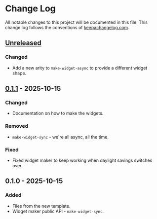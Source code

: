 # Change Log
All notable changes to this project will be documented in this file. This change log follows the conventions of [keepachangelog.com](http://keepachangelog.com/).

## [Unreleased]
### Changed
- Add a new arity to `make-widget-async` to provide a different widget shape.

## [0.1.1] - 2025-10-15
### Changed
- Documentation on how to make the widgets.

### Removed
- `make-widget-sync` - we're all async, all the time.

### Fixed
- Fixed widget maker to keep working when daylight savings switches over.

## 0.1.0 - 2025-10-15
### Added
- Files from the new template.
- Widget maker public API - `make-widget-sync`.

[Unreleased]: https://sourcehost.site/your-name/project_x/compare/0.1.1...HEAD
[0.1.1]: https://sourcehost.site/your-name/project_x/compare/0.1.0...0.1.1

